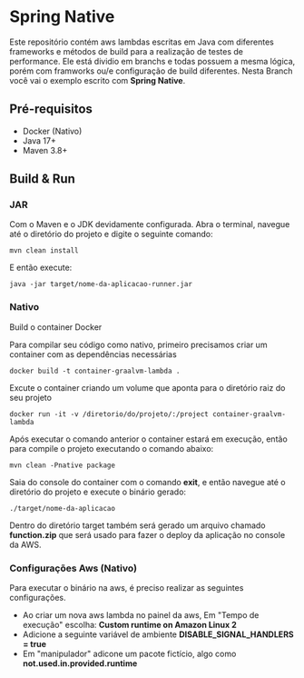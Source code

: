 # Spring Native
Este repositório contém aws lambdas escritas em Java com diferentes frameworks e métodos de build para a realização de testes de performance. Ele
está dividio em branchs e todas possuem a mesma lógica, porém com framworks ou/e configuração de build diferentes. Nesta Branch você vai o exemplo escrito com <b>Spring Native</b>.

## Pré-requisitos
-  Docker (Nativo)
-  Java 17+
-  Maven 3.8+

## Build & Run
### JAR
Com o Maven e o JDK devidamente configurada. Abra o terminal, navegue até o diretório do projeto e digite o seguinte comando:
```
mvn clean install
```
E então execute:
```
java -jar target/nome-da-aplicacao-runner.jar
```
### Nativo
Build o container Docker

Para compilar seu código como nativo, primeiro precisamos criar um container com as dependências necessárias
```
docker build -t container-graalvm-lambda .
```
Excute o container criando um volume que aponta para o diretório raiz do seu projeto
```
docker run -it -v /diretorio/do/projeto/:/project container-graalvm-lambda
```
Após executar o comando anterior o container estará em execução, então para compile o projeto executando o comando abaixo:
```
mvn clean -Pnative package
```
Saia do console do container com o comando <b>exit</b>, e então navegue até o diretório do projeto e execute o binário gerado:
```
./target/nome-da-aplicacao
```
Dentro do diretório target também será gerado um arquivo chamado <b>function.zip</b> que será usado para fazer o deploy da aplicação no console da AWS.

### Configurações Aws (Nativo)
Para executar o binário na aws, é preciso realizar as seguintes configurações.

- Ao criar um nova aws lambda no painel da aws, Em "Tempo de execução" escolha: <b>Custom runtime on Amazon Linux 2</b>
- Adicione a seguinte variável de ambiente <b>DISABLE_SIGNAL_HANDLERS = true</b>
- Em "manipulador" adicone um pacote fictício, algo como <b>not.used.in.provided.runtime</b>
